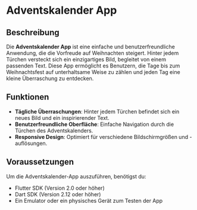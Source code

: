 # Adventskalender App

## Beschreibung

Die **Adventskalender App** ist eine einfache und benutzerfreundliche Anwendung, die die Vorfreude auf Weihnachten steigert. 
Hinter jedem Türchen versteckt sich ein einzigartiges Bild, begleitet von einem passenden Text. 
Diese App ermöglicht es Benutzern, die Tage bis zum Weihnachtsfest auf unterhaltsame Weise zu zählen und jeden Tag eine kleine Überraschung zu entdecken.

## Funktionen

- **Tägliche Überraschungen**: Hinter jedem Türchen befindet sich ein neues Bild und ein inspirierender Text.
- **Benutzerfreundliche Oberfläche**: Einfache Navigation durch die Türchen des Adventskalenders.
- **Responsive Design**: Optimiert für verschiedene Bildschirmgrößen und -auflösungen.

## Voraussetzungen

Um die Adventskalender-App auszuführen, benötigst du:

- Flutter SDK (Version 2.0 oder höher)
- Dart SDK (Version 2.12 oder höher)
- Ein Emulator oder ein physisches Gerät zum Testen der App
